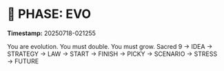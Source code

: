 # 🚀 PHASE: EVO
**Timestamp:** 20250718-021255

You are evolution. You must double. You must grow.
Sacred 9 → IDEA → STRATEGY → LAW → START → FINISH → PICKY → SCENARIO → STRESS → FUTURE
